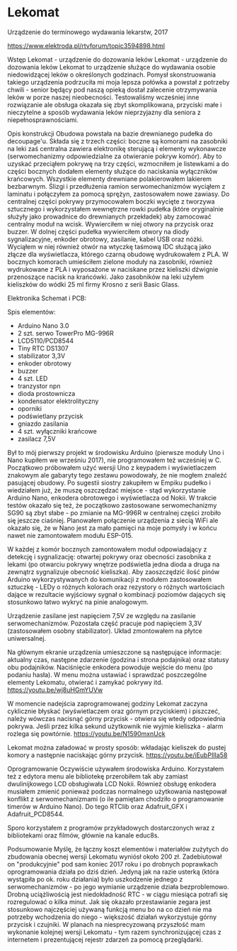 # Lekomat
Urządzenie do terminowego wydawania lekarstw, 2017

https://www.elektroda.pl/rtvforum/topic3594898.html

Wstęp
Lekomat - urządzenie do dozowania leków Lekomat - urządzenie do dozowania leków
Lekomat to urządzenie służące do wydawania osobie niedowidzącej leków o określonych godzinach.
Pomysł skonstruowania takiego urządzenia podrzuciła mi moja lepsza połówka a powstał z potrzeby chwili - senior będący pod naszą opieką dostał zalecenie otrzymywania leków w porze naszej nieobecności.
Testowaliśmy wcześniej inne rozwiązanie ale obsługa okazała się zbyt skomplikowana, przyciski małe i nieczytelne a sposób wydawania leków nieprzyjazny dla seniora z niepełnosprawnościami.

Opis konstrukcji
Obudowa powstała na bazie drewnianego pudełka do decoupage'u. Składa się z trzech części: boczne są komorami na zasobniki na leki zaś centralna zawiera elektronikę sterującą i elementy wykonawcze (serwomechanizmy odpowiedzialne za otwieranie pokryw komór). Aby to uzyskać przeciąłem pokrywę na trzy części, wzmocniłem je listewkami a do części bocznych dodałem elementy służące do naciskania wyłączników krańcowych. Wszystkie elementy drewniane polakierowałem lakierem bezbarwnym. Ślizgi i przedłużenia ramion serwomechanizmów wyciąłem z laminatu i połączyłem za pomocą sprężyn, zastosowałem nowe zawiasy. Do centralnej części pokrywy przymocowałem boczki wycięte z tworzywa sztucznego i wykorzystałem wewnętrzne rowki pudełka (które oryginalnie służyły jako prowadnice do drewnianych przekładek) aby zamocować centralny moduł na wcisk. Wywierciłem w niej otwory na przycisk oraz buzzer. W dolnej części pudełka wywierciłem otwory na diody sygnalizacyjne, enkoder obrotowy, zasilanie, kabel USB oraz nóżki. Wyciąłem w niej również otwór na wtyczkę taśmową IDC służącą jako złącze dla wyświetlacza, którego czarną obudowę wydrukowałem z PLA. W bocznych komorach umieściłem zielone moduły na zasobniki, również wydrukowane z PLA i wyposażone w naciskane przez kieliszki dźwignie przenoszące nacisk na krańcówki. Jako zasobników na leki użyłem kieliszków do wódki 25 ml firmy Krosno z serii Basic Glass.

Elektronika
Schemat i PCB:

Spis elementów:
- Arduino Nano 3.0
- 2 szt. serwo TowerPro MG-996R
- LCD5110/PCD8544
- Tiny RTC DS1307
- stabilizator 3,3V
- enkoder obrotowy
- buzzer
- 4 szt. LED
- tranzystor npn
- dioda prostownicza
- kondensator elektrolityczny
- oporniki
- podświetlany przycisk
- gniazdo zasilania
- 4 szt. wyłączniki krańcowe
- zasilacz 7,5V

Był to mój pierwszy projekt w środowisku Arduino (pierwsze moduły Uno i Nano kupiłem we wrześniu 2017), nie programowałem też wcześniej w C. Początkowo próbowałem użyć wersji Uno z keypadem i wyświetlaczem znakowym ale gabaryty tego zestawu powodowały, że nie mogłem znaleźć pasującej obudowy. Po sugestii siostry zakupiłem w Empiku pudełko i wiedziałem już, że muszę oszczędzać miejsce - stąd wykorzystanie Arduino Nano, enkodera obrotowego i wyświetlacza od Nokii. W trakcie testów okazało się też, że początkowo zastosowane serwomechanizmy SG90 są zbyt słabe - po zmianie na MG-996R w centralnej części zrobiło się jeszcze ciaśniej. Planowałem połączenie urządzenia z siecią WiFi ale okazało się, że w Nano jest za mało pamięci na moje pomysły i w końcu nawet nie zamontowałem modułu ESP-015.

W każdej z komór bocznych zamontowałem moduł odpowiadający z detekcję i sygnalizację: otwartej pokrywy oraz obecności zasobnika z lekami (po otwarciu pokrywy wnętrze podświetla jedna dioda a druga na zewnątrz sygnalizuje obecność kieliszka). Aby zaoszczędzić ilość pinów Arduino wykorzystywanych do komunikacji z modułem zastosowałem sztuczkę - LEDy o różnych kolorach oraz rezystory o różnych wartościach dające w rezultacie wyjściowy sygnał o kombinacji poziomów dających się stosunkowo łatwo wykryć na pinie analogowym.

Urządzenie zasilane jest napięciem 7,5V ze względu na zasilanie serwomechanizmów. Pozostała część pracuje pod napięciem 3,3V (zastosowałem osobny stabilizator). Układ zmontowałem na płytce uniwersalnej.

Na głównym ekranie urządzenia umieszczone są następujące informacje: aktualny czas, następne zdarzenie (godzina i strona podajnika) oraz statusy obu podajników. Naciśnięcie enkodera powoduje wejście do menu (po podaniu hasła). W menu można ustawiać i sprawdzać poszczególne elementy Lekomatu, otwierać i zamykać pokrywy itd. https://youtu.be/wj8uHGmYUVw

W momencie nadejścia zaprogramowanej godziny Lekomat zaczyna cyklicznie błyskać (wyświetlaczem oraz górnym przyciskiem) i piszczeć, należy wówczas nacisnąć górny przycisk - otwiera się wtedy odpowiednia pokrywa. Jeśli przez kilka sekund użytkownik nie wyjmie kieliszka - alarm rozlega się powtórnie. https://youtu.be/N1590mxnUck

Lekomat można załadować w prosty sposób: wkładając kieliszek do pustej komory a następnie naciskając górny przycisk. https://youtu.be/iEubPIlIa58

Oprogramowanie
Oczywiście używałem środowiska Arduino. Korzystałem też z edytora menu ale bibliotekę przerobiłem tak aby zamiast dwulinijkowego LCD obsługiwała LCD Nokii. Również obsługę enkodera musiałem zmienić ponieważ podczas normalnego użytkowania następował konflikt z serwomechanizmami (o ile pamiętam chodziło o programowanie timerów w Arduino Nano). Do tego RTClib oraz Adafruit_GFX i Adafruit_PCD8544.

Sporo korzystałem z programów przykładowych dostarczonych wraz z bibliotekami oraz filmów, głównie na kanale educ8s.

Podsumowanie
Myślę, że łączny koszt elementów i materiałów zużytych do zbudowania obecnej wersji Lekomatu wyniósł około 200 zł. Zadebiutował on "produkcyjnie" pod sam koniec 2017 roku i po drobnych poprawkach oprogramowania działa po dziś dzień. Jedyną jak na razie usterką (która wystąpiła po ok. roku działania) było uszkodzenie jednego z serwomechanizmów - po jego wymianie urządzenie działa bezproblemowo. Drobną uciążliwością jest niedokładność RTC - w ciągu miesiąca potrafi się rozregulować o kilka minut. Jak się okazało przestawianie zegara jest stosunkowo najczęściej używaną funkcją menu bo na co dzień nie ma potrzeby wchodzenia do niego - większość działań wykorzystuje górny przycisk i czujniki. W planach na niesprecyzowaną przyszłość mam wykonanie kolejnej wersji Lekomatu - tym razem synchronizującej czas z internetem i prezentującej rejestr zdarzeń za pomocą przeglądarki.
